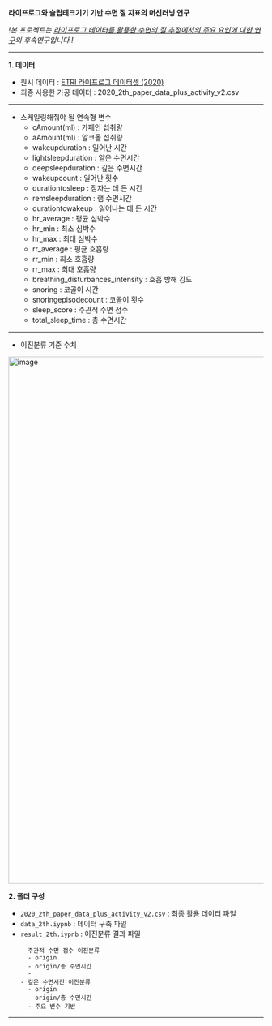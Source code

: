 **라이프로그와 슬립테크기기 기반 수면 질 지표의 머신러닝 연구**

*!본 프로젝트는 [라이프로그 데이터를 활용한 수면의 질 추정에서의 주요 요인에 대한 연구](https://github.com/amthreeh/ETRI-lifelog-data-project)의 후속연구입니다.!*

----

**1. 데이터**
- 원시 데이터 : [ETRI 라이프로그 데이터셋 (2020)](https://nanum.etri.re.kr/share/schung1/ETRILifelogDataset2020?lang=ko_KR)
- 최종 사용한 가공 데이터 : 2020_2th_paper_data_plus_activity_v2.csv
----

- 스케일링해줘야 될 연속형 변수
    - cAmount(ml) : 카페인 섭취량
    - aAmount(ml) : 알코올 섭취량
    - wakeupduration : 일어난 시간
    - lightsleepduration : 얕은 수면시간
    - deepsleepduration : 깊은 수면시간
    - wakeupcount : 일어난 횟수
    - durationtosleep : 잠자는 데 든 시간
    - remsleepduration : 램 수면시간
    - durationtowakeup : 일어나는 데 든 시간
    - hr_average : 평균 심박수
    - hr_min : 최소 심박수
    - hr_max : 최대 심박수
    - rr_average : 평균 호흡량
    - rr_min : 최소 호흡량
    - rr_max : 최대 호흡량
    - breathing_disturbances_intensity : 호흡 방해 강도
    - snoring : 코골이 시간
    - snoringepisodecount : 코골이 횟수
    - sleep_score : 주관적 수면 점수
    - total_sleep_time : 총 수면시간
----

- 이진분류 기준 수치
<img width="1040" alt="image" src="https://github.com/whatareyoudoingz/DeepSleep_project/assets/108795647/3301d76e-548d-49a1-8708-fe7144ec74ce">

<br/>

**2. 폴더 구성**
- `2020_2th_paper_data_plus_activity_v2.csv` : 최종 활용 데이터 파일
- `data_2th.iypnb` : 데이터 구축 파일
- `result_2th.iypnb` : 이진분류 결과 파일
  ```
  - 주관적 수면 점수 이진분류
    - origin
    - origin/총 수면시간
    - 
  - 깊은 수면시간 이진분류
    - origin
    - origin/총 수면시간
    - 주요 변수 기반
    ```
----

<br/>
